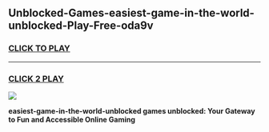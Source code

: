 
## Unblocked-Games-easiest-game-in-the-world-unblocked-Play-Free-oda9v
<h3>
<a href="https://premium76.site?title=easiest-game-in-the-world-unblocked&ref=21A">CLICK TO PLAY</a></h3>
<hr>

<h3>
<a href="https://premium76.site?title=easiest-game-in-the-world-unblocked&ref=21A">CLICK 2 PLAY</a>
  
</h3>

<a href="https://premium76.site?title=easiest-game-in-the-world-unblocked&ref=21A"><img src="https://clearcache.store/games.png"></a>


**easiest-game-in-the-world-unblocked games unblocked: Your Gateway to Fun and Accessible Online Gaming**
